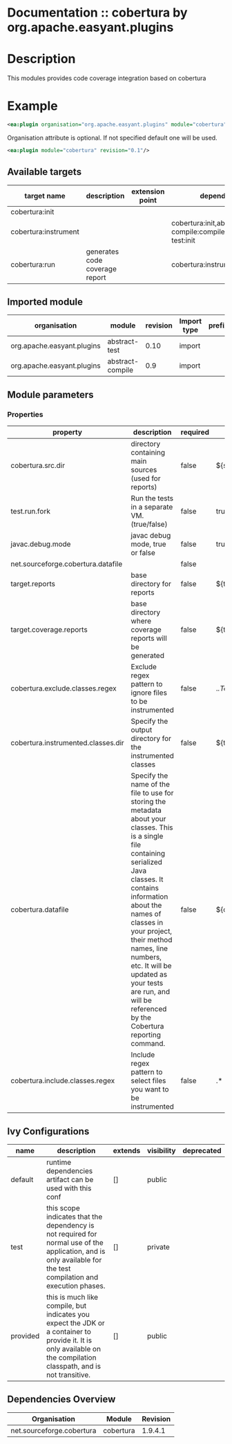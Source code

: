 # Documentation :: cobertura by org.apache.easyant.plugins

# Description

This modules provides code coverage integration based on cobertura
	
# Example

```xml
<ea:plugin organisation="org.apache.easyant.plugins" module="cobertura" revision="0.1"/>
```
Organisation attribute is optional. If not specified default one will be used.

```xml
<ea:plugin module="cobertura" revision="0.1"/>
```

## Available targets

|target name|description|extension point|depends|
|-----------|-----------|---------------|-------|
|cobertura:init||||
|cobertura:instrument|||cobertura:init,abstract-compile:compile,abstract-test:init|
|cobertura:run|generates code coverage report||cobertura:instrument|

## Imported module

|organisation|module|revision|Import type|prefix|
|------------|------|--------|-----------|------|
|org.apache.easyant.plugins|abstract-test|0.10|import||
|org.apache.easyant.plugins|abstract-compile|0.9|import||

## Module parameters

### Properties

|property|description|required|default value|
|--------|-----------|--------|-------------|
|cobertura.src.dir|directory containing main sources (used for reports)|false|${src.main.java}|
|test.run.fork|Run the tests in a separate VM. (true/false)|false|true|
|javac.debug.mode|javac debug mode, true or false|false|true|
|net.sourceforge.cobertura.datafile||false||
|target.reports|base directory for reports|false|${target}/reports|
|target.coverage.reports|base directory where coverage reports will be generated|false|${target.reports}/coverage|
|cobertura.exclude.classes.regex|Exclude regex pattern to ignore files to be instrumented|false|.*\.Test.*|
|cobertura.instrumented.classes.dir|Specify the output directory for the instrumented classes|false|${target}/coverage|
|cobertura.datafile|Specify the name of the file to use for storing the metadata about your classes. This is a single file containing serialized Java classes. It contains information about the names of classes in your project, their method names, line numbers, etc. It will be updated as your tests are run, and will be referenced by the Cobertura reporting command.|false|${cobertura.instrumented.classes.dir}/cobertura.ser|
|cobertura.include.classes.regex|Include regex pattern to select files you want to be instrumented|false|.*|

## Ivy Configurations

|name|description|extends|visibility|deprecated|
|----|-----------|-------|----------|----------|
|default|runtime dependencies artifact can be used with this conf|[]|public||
|test|this scope indicates that the dependency is not required for normal use of the application, and is only available for the test compilation and execution phases.|[]|private||
|provided|this is much like compile, but indicates you expect the JDK or a container to provide it. It is only available on the compilation classpath, and is not transitive.|[]|public||

## Dependencies Overview

|Organisation|Module|Revision|
|------------|------|--------|
|net.sourceforge.cobertura|cobertura|1.9.4.1|

